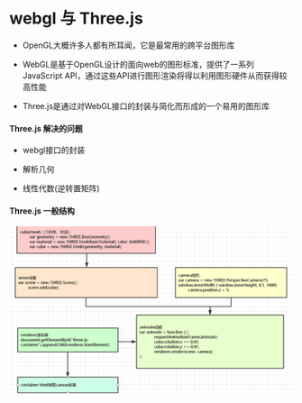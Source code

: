 # webgl  与  Three.js

+ OpenGL大概许多人都有所耳闻，它是最常用的跨平台图形库

+ WebGL是基于OpenGL设计的面向web的图形标准，提供了一系列JavaScript API，通过这些API进行图形渲染将得以利用图形硬件从而获得较高性能

+ Three.js是通过对WebGL接口的封装与简化而形成的一个易用的图形库


#### Three.js 解决的问题

+ webgl接口的封装

+ 解析几何

+ 线性代数(逆转置矩阵)

#### Three.js 一般结构

![threeJs基础结构.PNG](threeJs基础结构.PNG)